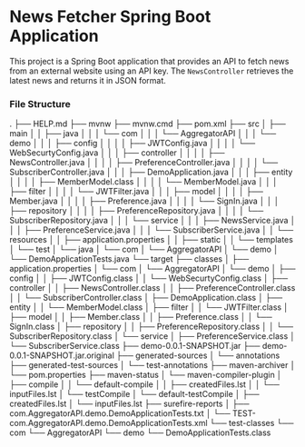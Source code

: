 # News Fetcher Spring Boot Application

This project is a Spring Boot application that provides an API to fetch news from an external website using an API key. The `NewsController` retrieves the latest news and returns it in JSON format.

### File Structure
.
├── HELP.md
├── mvnw
├── mvnw.cmd
├── pom.xml
├── src
│   ├── main
│   │   ├── java
│   │   │   └── com
│   │   │       └── AggregatorAPI
│   │   │           └── demo
│   │   │               ├── config
│   │   │               │   ├── JWTConfig.java
│   │   │               │   └── WebSecurtyConfig.java
│   │   │               ├── controller
│   │   │               │   ├── NewsController.java
│   │   │               │   ├── PreferenceController.java
│   │   │               │   └── SubscriberController.java
│   │   │               ├── DemoApplication.java
│   │   │               ├── entity
│   │   │               │   ├── MemberModel.class
│   │   │               │   └── MemberModel.java
│   │   │               ├── filter
│   │   │               │   └── JWTFilter.java
│   │   │               ├── model
│   │   │               │   ├── Member.java
│   │   │               │   ├── Preference.java
│   │   │               │   └── SignIn.java
│   │   │               ├── repository
│   │   │               │   ├── PreferenceRepository.java
│   │   │               │   └── SubscriberRepository.java
│   │   │               └── service
│   │   │                   ├── NewsService.java
│   │   │                   ├── PreferenceService.java
│   │   │                   └── SubscriberService.java
│   │   └── resources
│   │       ├── application.properties
│   │       ├── static
│   │       └── templates
│   └── test
│       └── java
│           └── com
│               └── AggregatorAPI
│                   └── demo
│                       └── DemoApplicationTests.java
└── target
    ├── classes
    │   ├── application.properties
    │   └── com
    │       └── AggregatorAPI
    │           └── demo
    │               ├── config
    │               │   ├── JWTConfig.class
    │               │   └── WebSecurtyConfig.class
    │               ├── controller
    │               │   ├── NewsController.class
    │               │   ├── PreferenceController.class
    │               │   └── SubscriberController.class
    │               ├── DemoApplication.class
    │               ├── entity
    │               │   └── MemberModel.class
    │               ├── filter
    │               │   └── JWTFilter.class
    │               ├── model
    │               │   ├── Member.class
    │               │   ├── Preference.class
    │               │   └── SignIn.class
    │               ├── repository
    │               │   ├── PreferenceRepository.class
    │               │   └── SubscriberRepository.class
    │               └── service
    │                   ├── PreferenceService.class
    │                   └── SubscriberService.class
    ├── demo-0.0.1-SNAPSHOT.jar
    ├── demo-0.0.1-SNAPSHOT.jar.original
    ├── generated-sources
    │   └── annotations
    ├── generated-test-sources
    │   └── test-annotations
    ├── maven-archiver
    │   └── pom.properties
    ├── maven-status
    │   └── maven-compiler-plugin
    │       ├── compile
    │       │   └── default-compile
    │       │       ├── createdFiles.lst
    │       │       └── inputFiles.lst
    │       └── testCompile
    │           └── default-testCompile
    │               ├── createdFiles.lst
    │               └── inputFiles.lst
    ├── surefire-reports
    │   ├── com.AggregatorAPI.demo.DemoApplicationTests.txt
    │   └── TEST-com.AggregatorAPI.demo.DemoApplicationTests.xml
    └── test-classes
        └── com
            └── AggregatorAPI
                └── demo
                    └── DemoApplicationTests.class


